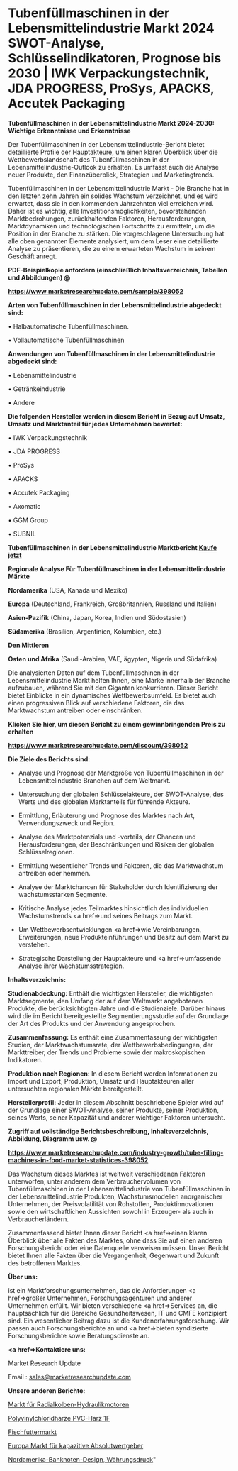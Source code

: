 # Tubenfüllmaschinen in der Lebensmittelindustrie Markt 2024 SWOT-Analyse, Schlüsselindikatoren, Prognose bis 2030 | IWK Verpackungstechnik, JDA PROGRESS, ProSys, APACKS, Accutek Packaging

<strong>Tubenfüllmaschinen in der Lebensmittelindustrie Markt 2024-2030: Wichtige Erkenntnisse und Erkenntnisse</strong>

Der Tubenfüllmaschinen in der Lebensmittelindustrie-Bericht bietet detaillierte Profile der Hauptakteure, um einen klaren Überblick über die Wettbewerbslandschaft des Tubenfüllmaschinen in der Lebensmittelindustrie-Outlook zu erhalten. Es umfasst auch die Analyse neuer Produkte, den Finanzüberblick, Strategien und Marketingtrends.

Tubenfüllmaschinen in der Lebensmittelindustrie Markt - Die Branche hat in den letzten zehn Jahren ein solides Wachstum verzeichnet, und es wird erwartet, dass sie in den kommenden Jahrzehnten viel erreichen wird. Daher ist es wichtig, alle Investitionsmöglichkeiten, bevorstehenden Marktbedrohungen, zurückhaltenden Faktoren, Herausforderungen, Marktdynamiken und technologischen Fortschritte zu ermitteln, um die Position in der Branche zu stärken. Die vorgeschlagene Untersuchung hat alle oben genannten Elemente analysiert, um dem Leser eine detaillierte Analyse zu präsentieren, die zu einem erwarteten Wachstum in seinem Geschäft anregt.



<strong><b>PDF-Beispielkopie anfordern (einschließlich Inhaltsverzeichnis, Tabellen und Abbildungen) @ </b></strong>

<strong><a href=https://www.marketresearchupdate.com/sample/398052>

<strong>https://www.marketresearchupdate.com/sample/398052</u></a></strong></strong>



<strong>Arten von Tubenfüllmaschinen in der Lebensmittelindustrie abgedeckt sind:</strong>

• Halbautomatische Tubenfüllmaschinen.

• Vollautomatische Tubenfüllmaschinen



<strong>Anwendungen von Tubenfüllmaschinen in der Lebensmittelindustrie abgedeckt sind:</strong>

• Lebensmittelindustrie

• Getränkeindustrie

• Andere



<strong>Die folgenden Hersteller werden in diesem Bericht in Bezug auf Umsatz, Umsatz und Marktanteil für jedes Unternehmen bewertet:</strong>

• IWK Verpackungstechnik

• JDA PROGRESS

• ProSys

• APACKS

• Accutek Packaging

• Axomatic

• GGM Group

• SUBNIL



<strong>Tubenfüllmaschinen in der Lebensmittelindustrie Marktbericht <a href=https://www.marketresearchupdate.com/buynow/398052>Kaufe jetzt</a></strong>



<strong>Regionale Analyse Für Tubenfüllmaschinen in der Lebensmittelindustrie Märkte</strong>



<strong>Nordamerika</strong> (USA, Kanada und Mexiko)



<strong>Europa</strong> (Deutschland, Frankreich, Großbritannien, Russland und Italien)



<strong>Asien-Pazifik</strong> (China, Japan, Korea, Indien und Südostasien)



<strong>Südamerika</strong> (Brasilien, Argentinien, Kolumbien, etc.)



<strong>Den Mittleren</strong> 

<strong>Osten und Afrika</strong> (Saudi-Arabien, VAE, ägypten, Nigeria und Südafrika)

Die analysierten Daten auf dem Tubenfüllmaschinen in der Lebensmittelindustrie Markt helfen Ihnen, eine Marke innerhalb der Branche aufzubauen, während Sie mit den Giganten konkurrieren. Dieser Bericht bietet Einblicke in ein dynamisches Wettbewerbsumfeld. Es bietet auch einen progressiven Blick auf verschiedene Faktoren, die das Marktwachstum antreiben oder einschränken.



<strong>Klicken Sie hier, um diesen Bericht zu einem gewinnbringenden Preis zu erhalten
</strong>

<strong><a href=https://www.marketresearchupdate.com/discount/398052>https://www.marketresearchupdate.com/discount/398052</b></u></strong></a>



<strong>Die Ziele des Berichts sind:</strong>

- Analyse und Prognose der Marktgröße von Tubenfüllmaschinen in der Lebensmittelindustrie Branchen auf dem Weltmarkt.

- Untersuchung der globalen Schlüsselakteure, der SWOT-Analyse, des Werts und des globalen Marktanteils für führende Akteure.

- Ermittlung, Erläuterung und Prognose des Marktes nach Art, Verwendungszweck und Region.

- Analyse des Marktpotenzials und -vorteils, der Chancen und Herausforderungen, der Beschränkungen und Risiken der globalen Schlüsselregionen.

- Ermittlung wesentlicher Trends und Faktoren, die das Marktwachstum antreiben oder hemmen.

- Analyse der Marktchancen für Stakeholder durch Identifizierung der wachstumsstarken Segmente.

- Kritische Analyse jedes Teilmarktes hinsichtlich des individuellen Wachstumstrends <a href=>und</a> seines Beitrags zum Markt.

- Um Wettbewerbsentwicklungen <a href=>wie</a> Vereinbarungen, Erweiterungen, neue Produkteinführungen und Besitz auf dem Markt zu verstehen.

- Strategische Darstellung der Hauptakteure und <a href=>umfas</a>sende Analyse ihrer Wachstumsstrategien.



<strong>Inhaltsverzeichnis:</strong>



<strong>Studienabdeckung:</strong> Enthält die wichtigsten Hersteller, die wichtigsten Marktsegmente, den Umfang der auf dem Weltmarkt angebotenen Produkte, die berücksichtigten Jahre und die Studienziele. Darüber hinaus wird die im Bericht bereitgestellte Segmentierungsstudie auf der Grundlage der Art des Produkts und der Anwendung angesprochen.



<strong>Zusammenfassung:</strong> Es enthält eine Zusammenfassung der wichtigsten Studien, der Marktwachstumsrate, der Wettbewerbsbedingungen, der Markttreiber, der Trends und Probleme sowie der makroskopischen Indikatoren.



<strong>Produktion nach Regionen:</strong> In diesem Bericht werden Informationen zu Import und Export, Produktion, Umsatz und Hauptakteuren aller untersuchten regionalen Märkte bereitgestellt.



<strong>Herstellerprofil:</strong> Jeder in diesem Abschnitt beschriebene Spieler wird auf der Grundlage einer SWOT-Analyse, seiner Produkte, seiner Produktion, seines Werts, seiner Kapazität und anderer wichtiger Faktoren untersucht.



<strong><b>Zugriff auf vollständige Berichtsbeschreibung, Inhaltsverzeichnis, Abbildung, Diagramm usw. @ </b></strong>

<strong><a href=https://www.marketresearchupdate.com/industry-growth/tube-filling-machines-in-food-market-statistices-398052>https://www.marketresearchupdate.com/industry-growth/tube-filling-machines-in-food-market-statistices-398052</a></strong>

Das Wachstum dieses Marktes ist weltweit verschiedenen Faktoren unterworfen, unter anderem dem Verbrauchervolumen von Tubenfüllmaschinen in der Lebensmittelindustrie von Tubenfüllmaschinen in der Lebensmittelindustrie Produkten, Wachstumsmodellen anorganischer Unternehmen, der Preisvolatilität von Rohstoffen, Produktinnovationen sowie den wirtschaftlichen Aussichten sowohl in Erzeuger- als auch in Verbraucherländern.

Zusammenfassend bietet Ihnen dieser Bericht <a href=>einen</a> klaren Überblick über alle Fakten des Marktes, ohne dass Sie auf einen anderen Forschungsbericht oder eine Datenquelle verweisen müssen. Unser Bericht bietet Ihnen alle Fakten über die Vergangenheit, Gegenwart und Zukunft des betroffenen Marktes.



<strong>Über uns:</strong>

 ist ein Marktforschungsunternehmen, das die Anforderungen <a href=>großer</a> Unternehmen, Forschungsagenturen und anderer Unternehmen erfüllt. Wir bieten verschiedene <a href=>Services</a> an, die hauptsächlich für die Bereiche Gesundheitswesen, IT und CMFE konzipiert sind. Ein wesentlicher Beitrag dazu ist die Kundenerfahrungsforschung. Wir passen auch Forschungsberichte an und <a href=>bieten</a> syndizierte Forschungsberichte sowie Beratungsdienste an.



<strong><a href=>Kontaktiere uns:</a></strong>

Market Research Update

Email : sales@marketresearchupdate.com



<strong>Unsere anderen Berichte:</strong>

<a href=https://www.linkedin.com/pulse/radial-piston-hydraulic-motors-market-2023-latest-trending>Markt für Radialkolben-Hydraulikmotoren</a>

<a href=https://www.linkedin.com/pulse/polyvinyl-chloride-resins-pvc-resin-1f>Polyvinylchloridharze PVC-Harz 1F</a>

<a href=https://www.linkedin.com/pulse/fish-feed-market-2023-remarking-enormous-growth>Fischfuttermarkt</a>

<a href=https://www.linkedin.com/pulse/europe-capacitive-absolute-encoders-market>Europa Markt für kapazitive Absolutwertgeber</a>

<a href=https://www.linkedin.com/pulse/north-america-banknotes-design-currency-printing>Nordamerika-Banknoten-Design, Währungsdruck</a>"
